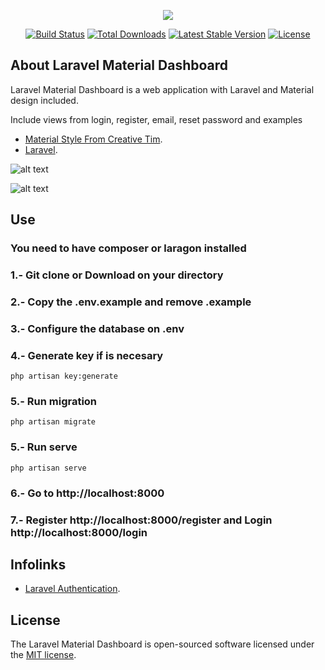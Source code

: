 <p align="center"><img src="https://laravel.com/assets/img/components/logo-laravel.svg"></p>

<p align="center">
<a href="https://travis-ci.org/laravel/framework"><img src="https://travis-ci.org/laravel/framework.svg" alt="Build Status"></a>
<a href="https://packagist.org/packages/laravel/framework"><img src="https://poser.pugx.org/laravel/framework/d/total.svg" alt="Total Downloads"></a>
<a href="https://packagist.org/packages/laravel/framework"><img src="https://poser.pugx.org/laravel/framework/v/stable.svg" alt="Latest Stable Version"></a>
<a href="https://packagist.org/packages/laravel/framework"><img src="https://poser.pugx.org/laravel/framework/license.svg" alt="License"></a>
</p>

## About Laravel Material Dashboard

Laravel Material Dashboard is a web application with Laravel and Material design included.

Include views from login, register, email, reset password and examples

- [Material Style From Creative Tim](https://github.com/creativetimofficial/material-dashboard).
- [Laravel](https://laravel.com/).

![alt text](http://s3.amazonaws.com/creativetim_bucket/products/50/original/opt_md_thumbnail.jpg "Material Dashboard Free")

![alt text](https://image.ibb.co/cwrpUQ/laravel.png "Material Dashboard Free")



## Use
### You need to have composer or laragon installed
### 1.- Git clone or Download on your directory
### 2.- Copy the .env.example and remove .example
### 3.- Configure the database on .env
### 4.- Generate key if is necesary
```
php artisan key:generate 
```
### 5.- Run migration
```
php artisan migrate
```
### 5.- Run serve
```
php artisan serve
```
### 6.- Go to http://localhost:8000
### 7.- Register http://localhost:8000/register and Login http://localhost:8000/login


## Infolinks
- [Laravel Authentication](https://laravel.com/docs/5.5/authentication).


## License

The Laravel Material Dashboard is open-sourced software licensed under the [MIT license](http://opensource.org/licenses/MIT).

